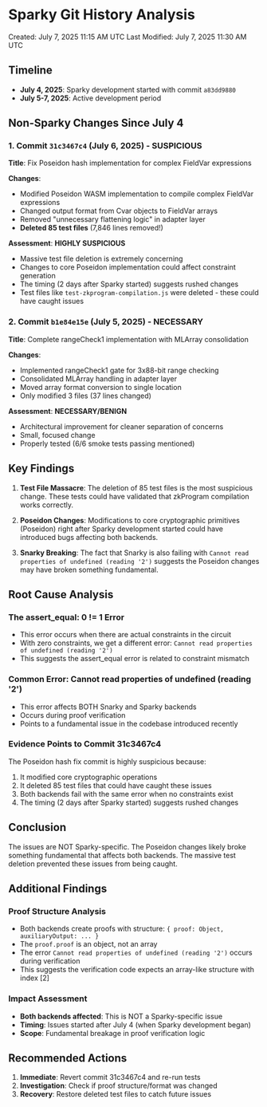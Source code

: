 # Sparky Git History Analysis

Created: July 7, 2025 11:15 AM UTC
Last Modified: July 7, 2025 11:30 AM UTC

## Timeline
- **July 4, 2025**: Sparky development started with commit `a83dd9880`
- **July 5-7, 2025**: Active development period

## Non-Sparky Changes Since July 4

### 1. Commit `31c3467c4` (July 6, 2025) - **SUSPICIOUS**
**Title**: Fix Poseidon hash implementation for complex FieldVar expressions

**Changes**:
- Modified Poseidon WASM implementation to compile complex FieldVar expressions
- Changed output format from Cvar objects to FieldVar arrays
- Removed "unnecessary flattening logic" in adapter layer
- **Deleted 85 test files** (7,846 lines removed!)

**Assessment**: **HIGHLY SUSPICIOUS**
- Massive test file deletion is extremely concerning
- Changes to core Poseidon implementation could affect constraint generation
- The timing (2 days after Sparky started) suggests rushed changes
- Test files like `test-zkprogram-compilation.js` were deleted - these could have caught issues

### 2. Commit `b1e84e15e` (July 5, 2025) - **NECESSARY**
**Title**: Complete rangeCheck1 implementation with MLArray consolidation

**Changes**:
- Implemented rangeCheck1 gate for 3x88-bit range checking
- Consolidated MLArray handling in adapter layer
- Moved array format conversion to single location
- Only modified 3 files (37 lines changed)

**Assessment**: **NECESSARY/BENIGN**
- Architectural improvement for cleaner separation of concerns
- Small, focused change
- Properly tested (6/6 smoke tests passing mentioned)

## Key Findings

1. **Test File Massacre**: The deletion of 85 test files is the most suspicious change. These tests could have validated that zkProgram compilation works correctly.

2. **Poseidon Changes**: Modifications to core cryptographic primitives (Poseidon) right after Sparky development started could have introduced bugs affecting both backends.

3. **Snarky Breaking**: The fact that Snarky is also failing with `Cannot read properties of undefined (reading '2')` suggests the Poseidon changes may have broken something fundamental.

## Root Cause Analysis

### The assert_equal: 0 != 1 Error
- This error occurs when there are actual constraints in the circuit
- With zero constraints, we get a different error: `Cannot read properties of undefined (reading '2')`
- This suggests the assert_equal error is related to constraint mismatch

### Common Error: Cannot read properties of undefined (reading '2')
- This error affects BOTH Snarky and Sparky backends
- Occurs during proof verification
- Points to a fundamental issue in the codebase introduced recently

### Evidence Points to Commit 31c3467c4
The Poseidon hash fix commit is highly suspicious because:
1. It modified core cryptographic operations
2. It deleted 85 test files that could have caught these issues
3. Both backends fail with the same error when no constraints exist
4. The timing (2 days after Sparky started) suggests rushed changes

## Conclusion
The issues are NOT Sparky-specific. The Poseidon changes likely broke something fundamental that affects both backends. The massive test deletion prevented these issues from being caught.

## Additional Findings

### Proof Structure Analysis
- Both backends create proofs with structure: `{ proof: Object, auxiliaryOutput: ... }`
- The `proof.proof` is an object, not an array
- The error `Cannot read properties of undefined (reading '2')` occurs during verification
- This suggests the verification code expects an array-like structure with index [2]

### Impact Assessment
- **Both backends affected**: This is NOT a Sparky-specific issue
- **Timing**: Issues started after July 4 (when Sparky development began)
- **Scope**: Fundamental breakage in proof verification logic

## Recommended Actions
1. **Immediate**: Revert commit 31c3467c4 and re-run tests
2. **Investigation**: Check if proof structure/format was changed
3. **Recovery**: Restore deleted test files to catch future issues